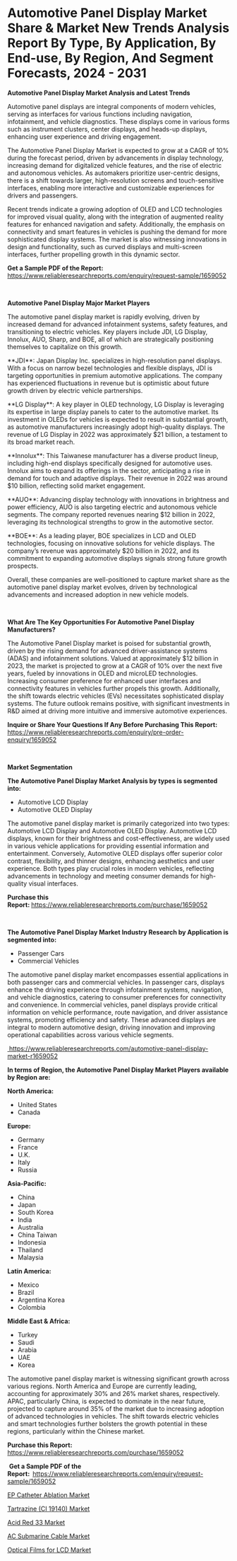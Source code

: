 <p><h1>Automotive Panel Display Market Share & Market New Trends Analysis Report By Type, By Application, By End-use, By Region, And Segment Forecasts, 2024 - 2031</h1></p><p><strong>Automotive Panel Display Market Analysis and Latest Trends</strong></p>
<p><p>Automotive panel displays are integral components of modern vehicles, serving as interfaces for various functions including navigation, infotainment, and vehicle diagnostics. These displays come in various forms such as instrument clusters, center displays, and heads-up displays, enhancing user experience and driving engagement.</p><p>The Automotive Panel Display Market is expected to grow at a CAGR of 10% during the forecast period, driven by advancements in display technology, increasing demand for digitalized vehicle features, and the rise of electric and autonomous vehicles. As automakers prioritize user-centric designs, there is a shift towards larger, high-resolution screens and touch-sensitive interfaces, enabling more interactive and customizable experiences for drivers and passengers.</p><p>Recent trends indicate a growing adoption of OLED and LCD technologies for improved visual quality, along with the integration of augmented reality features for enhanced navigation and safety. Additionally, the emphasis on connectivity and smart features in vehicles is pushing the demand for more sophisticated display systems. The market is also witnessing innovations in design and functionality, such as curved displays and multi-screen interfaces, further propelling growth in this dynamic sector.</p></p>
<p><strong>Get a Sample PDF of the Report:&nbsp;</strong> <a href="https://www.reliableresearchreports.com/enquiry/request-sample/1659052?utm_campaign=12&utm_medium=2&utm_source=Github&utm_content=ia&utm_term=28092024&utm_id=automotive-panel-display">https://www.reliableresearchreports.com/enquiry/request-sample/1659052</a></p>
<p>&nbsp;</p>
<p><strong>Automotive Panel Display Major Market Players</strong></p>
<p><p>The automotive panel display market is rapidly evolving, driven by increased demand for advanced infotainment systems, safety features, and transitioning to electric vehicles. Key players include JDI, LG Display, Innolux, AUO, Sharp, and BOE, all of which are strategically positioning themselves to capitalize on this growth.</p><p>**JDI**: Japan Display Inc. specializes in high-resolution panel displays. With a focus on narrow bezel technologies and flexible displays, JDI is targeting opportunities in premium automotive applications. The company has experienced fluctuations in revenue but is optimistic about future growth driven by electric vehicle partnerships.</p><p>**LG Display**: A key player in OLED technology, LG Display is leveraging its expertise in large display panels to cater to the automotive market. Its investment in OLEDs for vehicles is expected to result in substantial growth, as automotive manufacturers increasingly adopt high-quality displays. The revenue of LG Display in 2022 was approximately $21 billion, a testament to its broad market reach.</p><p>**Innolux**: This Taiwanese manufacturer has a diverse product lineup, including high-end displays specifically designed for automotive uses. Innolux aims to expand its offerings in the sector, anticipating a rise in demand for touch and adaptive displays. Their revenue in 2022 was around $10 billion, reflecting solid market engagement.</p><p>**AUO**: Advancing display technology with innovations in brightness and power efficiency, AUO is also targeting electric and autonomous vehicle segments. The company reported revenues nearing $12 billion in 2022, leveraging its technological strengths to grow in the automotive sector.</p><p>**BOE**: As a leading player, BOE specializes in LCD and OLED technologies, focusing on innovative solutions for vehicle displays. The company’s revenue was approximately $20 billion in 2022, and its commitment to expanding automotive displays signals strong future growth prospects.</p><p>Overall, these companies are well-positioned to capture market share as the automotive panel display market evolves, driven by technological advancements and increased adoption in new vehicle models.</p></p>
<p>&nbsp;</p>
<p><strong>What Are The Key Opportunities For Automotive Panel Display Manufacturers?</strong></p>
<p><p>The Automotive Panel Display market is poised for substantial growth, driven by the rising demand for advanced driver-assistance systems (ADAS) and infotainment solutions. Valued at approximately $12 billion in 2023, the market is projected to grow at a CAGR of 10% over the next five years, fueled by innovations in OLED and microLED technologies. Increasing consumer preference for enhanced user interfaces and connectivity features in vehicles further propels this growth. Additionally, the shift towards electric vehicles (EVs) necessitates sophisticated display systems. The future outlook remains positive, with significant investments in R&D aimed at driving more intuitive and immersive automotive experiences.</p></p>
<p><strong>Inquire or Share Your Questions If Any Before Purchasing This Report:</strong> <a href="https://www.reliableresearchreports.com/enquiry/pre-order-enquiry/1659052?utm_campaign=12&utm_medium=2&utm_source=Github&utm_content=ia&utm_term=28092024&utm_id=automotive-panel-display">https://www.reliableresearchreports.com/enquiry/pre-order-enquiry/1659052</a></p>
<p>&nbsp;</p>
<p><strong>Market Segmentation</strong></p>
<p><strong>The Automotive Panel Display Market Analysis by types is segmented into:</strong></p>
<p><ul><li>Automotive LCD Display</li><li>Automotive OLED Display</li></ul></p>
<p><p>The automotive panel display market is primarily categorized into two types: Automotive LCD Display and Automotive OLED Display. Automotive LCD displays, known for their brightness and cost-effectiveness, are widely used in various vehicle applications for providing essential information and entertainment. Conversely, Automotive OLED displays offer superior color contrast, flexibility, and thinner designs, enhancing aesthetics and user experience. Both types play crucial roles in modern vehicles, reflecting advancements in technology and meeting consumer demands for high-quality visual interfaces.</p></p>
<p><strong>Purchase this Report:&nbsp;</strong><a href="https://www.reliableresearchreports.com/purchase/1659052?utm_campaign=12&utm_medium=2&utm_source=Github&utm_content=ia&utm_term=28092024&utm_id=automotive-panel-display">https://www.reliableresearchreports.com/purchase/1659052</a></p>
<p>&nbsp;</p>
<p><strong>The Automotive Panel Display Market Industry Research by Application is segmented into:</strong></p>
<p><ul><li>Passenger Cars</li><li>Commercial Vehicles</li></ul></p>
<p><p>The automotive panel display market encompasses essential applications in both passenger cars and commercial vehicles. In passenger cars, displays enhance the driving experience through infotainment systems, navigation, and vehicle diagnostics, catering to consumer preferences for connectivity and convenience. In commercial vehicles, panel displays provide critical information on vehicle performance, route navigation, and driver assistance systems, promoting efficiency and safety. These advanced displays are integral to modern automotive design, driving innovation and improving operational capabilities across various vehicle segments.</p></p>
<p><a href="https://www.reliableresearchreports.com/automotive-panel-display-market-r1659052?utm_campaign=12&utm_medium=2&utm_source=Github&utm_content=ia&utm_term=28092024&utm_id=automotive-panel-display">&nbsp;https://www.reliableresearchreports.com/automotive-panel-display-market-r1659052</a></p>
<p><strong>In terms of Region, the Automotive Panel Display Market Players available by Region are:</strong></p>
<p>
    <p> <strong> North America: </strong>
        <ul>
            <li>United States</li>
            <li>Canada</li>
        </ul>
        </p> 
    <p> <strong> Europe: </strong>
        <ul>
            <li>Germany</li>
            <li>France</li>
            <li>U.K.</li>
            <li>Italy</li>
            <li>Russia</li>
        </ul>
        </p> 
    <p> <strong> Asia-Pacific: </strong>
        <ul>
            <li>China</li>
            <li>Japan</li>
            <li>South Korea</li>
            <li>India</li>
            <li>Australia</li>
            <li>China Taiwan</li>
            <li>Indonesia</li>
            <li>Thailand</li>
            <li>Malaysia</li>
        </ul>
        </p> 
    <p> <strong> Latin America: </strong>
        <ul>
            <li>Mexico</li>
            <li>Brazil</li>
            <li>Argentina Korea</li>
            <li>Colombia</li>
        </ul>
        </p> 
    <p> <strong> Middle East & Africa: </strong>
        <ul>
            <li>Turkey</li>
            <li>Saudi</li>
            <li>Arabia</li>
            <li>UAE</li>
            <li>Korea</li>
        </ul>
    </p>
    </p>
<p><p>The automotive panel display market is witnessing significant growth across various regions. North America and Europe are currently leading, accounting for approximately 30% and 26% market shares, respectively. APAC, particularly China, is expected to dominate in the near future, projected to capture around 35% of the market due to increasing adoption of advanced technologies in vehicles. The shift towards electric vehicles and smart technologies further bolsters the growth potential in these regions, particularly within the Chinese market.</p></p>
<p><strong>Purchase this Report: </strong><a href="https://www.reliableresearchreports.com/purchase/1659052?utm_campaign=12&utm_medium=2&utm_source=Github&utm_content=ia&utm_term=28092024&utm_id=automotive-panel-display">https://www.reliableresearchreports.com/purchase/1659052</a></p>
<p>&nbsp;<strong>Get a Sample PDF of the Report:&nbsp;&nbsp;</strong><a href="https://www.reliableresearchreports.com/enquiry/request-sample/1659052?utm_campaign=12&utm_medium=2&utm_source=Github&utm_content=ia&utm_term=28092024&utm_id=automotive-panel-display">https://www.reliableresearchreports.com/enquiry/request-sample/1659052</a></p>
<p><strong></strong></p>
<p><p><a href="https://www.linkedin.com/pulse/how-regions-adapting-ep-catheter-ablation-market-global-yex2f?utm_campaign=12&utm_medium=2&utm_source=Github&utm_content=ia&utm_term=28092024&utm_id=automotive-panel-display">EP Catheter Ablation Market</a></p><p><a href="https://issuu.com/reportprime-2/docs/tartrazine-ci-19140-market-size-203_8fbda6d84a32c4?utm_campaign=12&utm_medium=2&utm_source=Github&utm_content=ia&utm_term=28092024&utm_id=automotive-panel-display">Tartrazine (CI 19140) Market</a></p><p><a href="https://issuu.com/reportprime-2/docs/acid-red-33-market-size-2030.pptx_e79d79ab2eeb83?utm_campaign=12&utm_medium=2&utm_source=Github&utm_content=ia&utm_term=28092024&utm_id=automotive-panel-display">Acid Red 33 Market</a></p><p><a href="https://github.com/KamrulHadi87/Market-Research-Report-List-1/blob/main/ac-submarine-cable-market.md?utm_campaign=12&utm_medium=2&utm_source=Github&utm_content=ia&utm_term=28092024&utm_id=automotive-panel-display">AC Submarine Cable Market</a></p><p><a href="https://github.com/StackhouseBerny/Market-Research-Report-List-1/blob/main/optical-films-for-lcd-market.md?utm_campaign=12&utm_medium=2&utm_source=Github&utm_content=ia&utm_term=28092024&utm_id=automotive-panel-display">Optical Films for LCD Market</a></p></p>